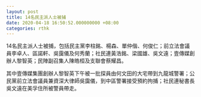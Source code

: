 ```yaml
---
layout: post
title: 14名民主派人士被捕
date: 2020-04-18 16:50:52.000000000 +08:00
categories: rthk
---
```


14名民主派人士被捕，包括民主黨李柱銘、楊森、單仲偕、何俊仁；前立法會議員李卓人、區諾軒、吳靄儀及何秀蘭；社民連黃浩銘、梁國雄、吳文遠；壹傳媒創辦人黎智英；民陣副召集人陳皓桓及支聯會蔡耀昌。

其中壹傳媒集團創辦人黎智英下午被一批探員由何文田的大宅帶到九龍城警署；公民黨前立法會議員兼資深大律師吳靄儀，到中區警署接受預約拘捕；社民連秘書長吳文遠在美孚住所被警員帶走。
